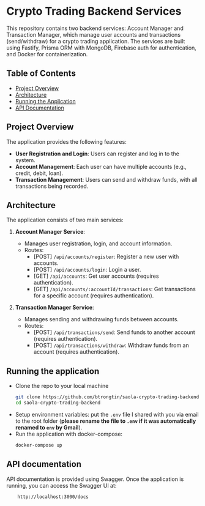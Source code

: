 # Crypto Trading Backend Services

This repository contains two backend services: Account Manager and Transaction Manager, which manage user accounts and transactions (send/withdraw) for a crypto trading application. The services are built using Fastify, Prisma ORM with MongoDB, Firebase auth for authentication, and Docker for containerization.

## Table of Contents

- [Project Overview](#project-overview)
- [Architecture](#architecture)
- [Running the Application](#running-the-application)
- [API Documentation](#api-documentation)

## Project Overview

The application provides the following features:

- **User Registration and Login**: Users can register and log in to the system.
- **Account Management**: Each user can have multiple accounts (e.g., credit, debit, loan).
- **Transaction Management**: Users can send and withdraw funds, with all transactions being recorded.

## Architecture

The application consists of two main services:

1. **Account Manager Service**:

   - Manages user registration, login, and account information.
   - Routes:
     - [POST] `/api/accounts/register`: Register a new user with accounts.
     - [POST] `/api/accounts/login`: Login a user.
     - [GET] `/api/accounts`: Get user accounts (requires authentication).
     - [GET] `/api/accounts/:accountId/transactions`: Get transactions for a specific account (requires authentication).

2. **Transaction Manager Service**:
   - Manages sending and withdrawing funds between accounts.
   - Routes:
     - [POST] `/api/transactions/send`: Send funds to another account (requires authentication).
     - [POST] `/api/transactions/withdraw`: Withdraw funds from an account (requires authentication).

## Running the application

- Clone the repo to your local machine
  ```bash
  git clone https://github.com/btrongtin/saola-crypto-trading-backend
  cd saola-crypto-trading-backend
  ```
- Setup environment variables: put the `.env` file I shared with you via email to the root folder (**please rename the file to `.env` if it was automatically renamed to `env` by Gmail**).
- Run the application with docker-compose:
  ```bash
  docker-compose up
  ```

## API documentation

API documentation is provided using Swagger. Once the application is running, you can access the Swagger UI at:

```bash
    http://localhost:3000/docs
```
